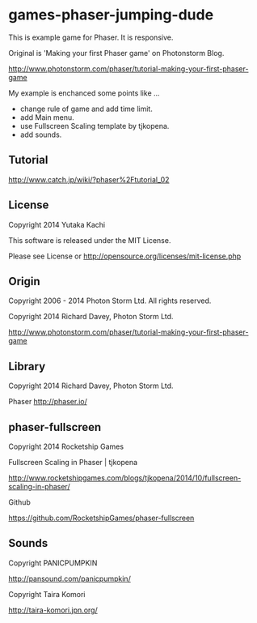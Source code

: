 games-phaser-jumping-dude
=========================

This is example game for Phaser. It is responsive.

Original is 'Making your first Phaser game' on Photonstorm Blog.

http://www.photonstorm.com/phaser/tutorial-making-your-first-phaser-game

My example is enchanced some points like ...

* change rule of game and add time limit.
* add Main menu.
* use Fullscreen Scaling template by tjkopena.
* add sounds.


Tutorial
-------

http://www.catch.jp/wiki/?phaser%2Ftutorial_02


License
-------

Copyright 2014 Yutaka Kachi

This software is released under the MIT License. 

Please see License or http://opensource.org/licenses/mit-license.php


Origin
------

Copyright 2006 - 2014 Photon Storm Ltd. All rights reserved.

Copyright 2014 Richard Davey, Photon Storm Ltd.

http://www.photonstorm.com/phaser/tutorial-making-your-first-phaser-game


Library
-------

Copyright 2014 Richard Davey, Photon Storm Ltd.

Phaser http://phaser.io/


phaser-fullscreen
------------------

Copyright 2014 Rocketship Games

Fullscreen Scaling in Phaser | tjkopena

http://www.rocketshipgames.com/blogs/tjkopena/2014/10/fullscreen-scaling-in-phaser/

Github

https://github.com/RocketshipGames/phaser-fullscreen


Sounds
--------

Copyright PANICPUMPKIN  

http://pansound.com/panicpumpkin/

Copyright Taira Komori

http://taira-komori.jpn.org/


